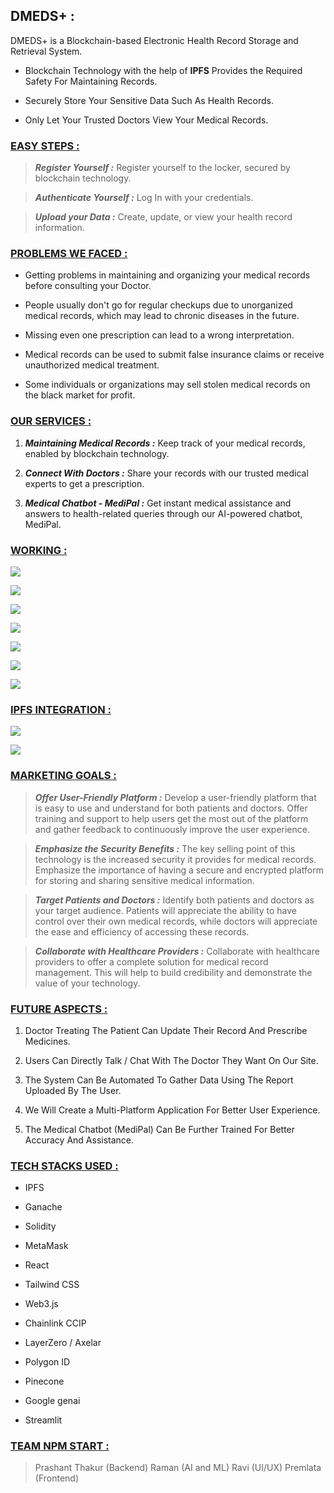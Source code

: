 ## DMEDS+ :
DMEDS+ is a Blockchain-based Electronic Health Record Storage and Retrieval System.

- Blockchain Technology with the help of **IPFS** Provides the Required Safety For Maintaining Records.

- Securely Store Your Sensitive Data Such As Health Records.

- Only Let Your Trusted Doctors View Your Medical Records.

### <u>EASY STEPS :</u>

> ***Register Yourself :***
Register yourself to the locker, secured by blockchain technology.

> ***Authenticate Yourself :***
Log In with your credentials.

> ***Upload your Data :***
Create, update, or view your health record information.

### <u>PROBLEMS WE FACED :</u>

- Getting problems in maintaining and organizing your medical records before consulting your Doctor.

- People usually don't go for regular checkups due to unorganized medical records, which may lead to chronic diseases in the future.

- Missing even one prescription can lead to a wrong interpretation.

- Medical records can be used to submit false insurance claims or receive unauthorized medical treatment.

- Some individuals or organizations may sell stolen medical records on the black market for profit.

### <u>OUR SERVICES :</u>

1. ***Maintaining Medical Records :***
Keep track of your medical records, enabled by blockchain technology.

2. ***Connect With Doctors :***
Share your records with our trusted medical experts to get a prescription.

3. ***Medical Chatbot - MediPal :***
Get instant medical assistance and answers to health-related queries through our AI-powered chatbot, MediPal.

### <u>WORKING :</u>

![](https://github.com/Kraniket901/DMEDS+/blob/master/safe/public/9.png?raw=true)

![](https://github.com/Kraniket901/DMEDS+/blob/master/safe/public/10.png?raw=true)

![](https://github.com/Kraniket901/DMEDS+/blob/master/safe/public/11.png?raw=true)

![](https://github.com/Kraniket901/DMEDS+/blob/master/safe/public/12.png?raw=true)

![](https://github.com/Kraniket901/DMEDS+/blob/master/safe/public/13.png?raw=true)

![](https://github.com/Kraniket901/DMEDS+/blob/master/safe/public/14.png?raw=true)

![](https://github.com/Kraniket901/DMEDS+/blob/master/safe/public/15.png?raw=true)

### <u>IPFS INTEGRATION :</u>

![](https://github.com/Kraniket901/DMEDS+/blob/master/safe/public/5.png?raw=true)

![](https://github.com/Kraniket901/DMEDS+/blob/master/safe/public/6.png?raw=true)

### <u>MARKETING GOALS :</u>

> ***Offer User-Friendly Platform :***
Develop a user-friendly platform that is easy to use and understand for both patients and doctors. Offer training and support to help users get the most out of the platform and gather feedback to continuously improve the user experience.

> ***Emphasize the Security Benefits :***
The key selling point of this technology is the increased security it provides for medical records. Emphasize the importance of having a secure and encrypted platform for storing and sharing sensitive medical information.

> ***Target Patients and Doctors :***
Identify both patients and doctors as your target audience. Patients will appreciate the ability to have control over their own medical records, while doctors will appreciate the ease and efficiency of accessing these records.

> ***Collaborate with Healthcare Providers :***
Collaborate with healthcare providers to offer a complete solution for medical record management. This will help to build credibility and demonstrate the value of your technology.

### <u>FUTURE ASPECTS :</u>

1. Doctor Treating The Patient Can Update Their Record And Prescribe Medicines.

2. Users Can Directly Talk / Chat With The Doctor They Want On Our Site.

3. The System Can Be Automated To Gather Data Using The Report Uploaded By The User.

4. We Will Create a Multi-Platform Application For Better User Experience.

5. The Medical Chatbot (MediPal) Can Be Further Trained For Better Accuracy And Assistance.

### <u>TECH STACKS USED :</u>

- IPFS
- Ganache
- Solidity
- MetaMask
- React
- Tailwind CSS
- Web3.js
- Chainlink CCIP
- LayerZero / Axelar
- Polygon ID

- Pinecone
- Google genai
- Streamlit

### <u>TEAM NPM START :</u>

>Prashant Thakur (Backend)
Raman (AI and ML)
Ravi (UI/UX)
Premlata (Frontend)


